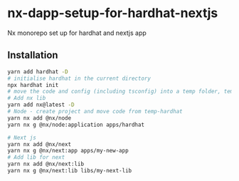 # nx-dapp-setup-for-hardhat-nextjs

Nx monorepo set up for hardhat and nextjs app

## Installation

```bash
yarn add hardhat -D
# initialise hardhat in the current directory
npx hardhat init
# move the code and config (including tsconfig) into a temp folder, temp-hardhat
# Add nx lib
yarn add nx@latest -D
# Node - create project and move code from temp-hardhat
yarn nx add @nx/node
yarn nx g @nx/node:application apps/hardhat

# Next js
yarn nx add @nx/next
yarn nx g @nx/next:app apps/my-new-app
# Add lib for next
yarn nx add @nx/next:lib
yarn nx g @nx/next:lib libs/my-next-lib
```
